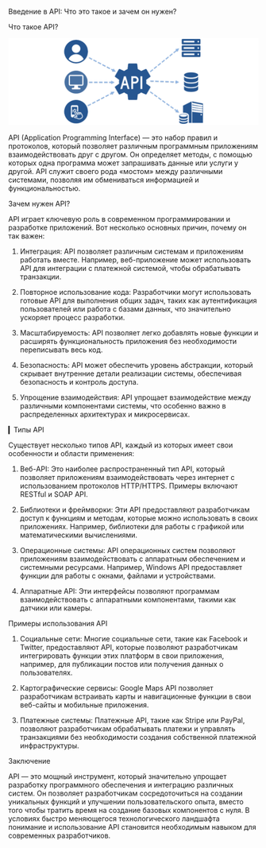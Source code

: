 Введение в API: Что это такое и зачем он нужен?

Что такое API?

![alt text](apiintegration.png)

API (Application Programming Interface) — это набор правил и протоколов, который позволяет различным программным приложениям взаимодействовать друг с другом. Он определяет методы, с помощью которых одна программа может запрашивать данные или услуги у другой. API служит своего рода «мостом» между различными системами, позволяя им обмениваться информацией и функциональностью.

Зачем нужен API?

API играет ключевую роль в современном программировании и разработке приложений. Вот несколько основных причин, почему он так важен:

1. Интеграция: API позволяет различным системам и приложениям работать вместе. Например, веб-приложение может использовать API для интеграции с платежной системой, чтобы обрабатывать транзакции.

2. Повторное использование кода: Разработчики могут использовать готовые API для выполнения общих задач, таких как аутентификация пользователей или работа с базами данных, что значительно ускоряет процесс разработки.

3. Масштабируемость: API позволяет легко добавлять новые функции и расширять функциональность приложения без необходимости переписывать весь код.

4. Безопасность: API может обеспечить уровень абстракции, который скрывает внутренние детали реализации системы, обеспечивая безопасность и контроль доступа.

5. Упрощение взаимодействия: API упрощает взаимодействие между различными компонентами системы, что особенно важно в распределенных архитектурах и микросервисах.

▎Типы API

Существует несколько типов API, каждый из которых имеет свои особенности и области применения:

1. Веб-API: Это наиболее распространенный тип API, который позволяет приложениям взаимодействовать через интернет с использованием протоколов HTTP/HTTPS. Примеры включают RESTful и SOAP API.

2. Библиотеки и фреймворки: Эти API предоставляют разработчикам доступ к функциям и методам, которые можно использовать в своих приложениях. Например, библиотеки для работы с графикой или математическими вычислениями.

3. Операционные системы: API операционных систем позволяют приложениям взаимодействовать с аппаратным обеспечением и системными ресурсами. Например, Windows API предоставляет функции для работы с окнами, файлами и устройствами.

4. Аппаратные API: Эти интерфейсы позволяют программам взаимодействовать с аппаратными компонентами, такими как датчики или камеры.

Примеры использования API

1. Социальные сети: Многие социальные сети, такие как Facebook и Twitter, предоставляют API, которые позволяют разработчикам интегрировать функции этих платформ в свои приложения, например, для публикации постов или получения данных о пользователях.

2. Картографические сервисы: Google Maps API позволяет разработчикам встраивать карты и навигационные функции в свои веб-сайты и мобильные приложения.

3. Платежные системы: Платежные API, такие как Stripe или PayPal, позволяют разработчикам обрабатывать платежи и управлять транзакциями без необходимости создания собственной платежной инфраструктуры.

Заключение

API — это мощный инструмент, который значительно упрощает разработку программного обеспечения и интеграцию различных систем. Он позволяет разработчикам сосредоточиться на создании уникальных функций и улучшении пользовательского опыта, вместо того чтобы тратить время на создание базовых компонентов с нуля. В условиях быстро меняющегося технологического ландшафта понимание и использование API становится необходимым навыком для современных разработчиков.